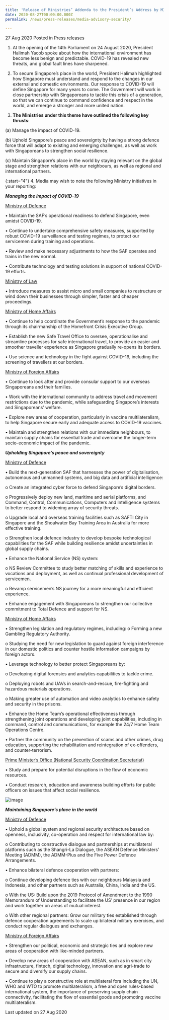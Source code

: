 ```yaml
---
title: 'Release of Ministries’ Addenda to the President’s Address by MINDEF, MINLAW, MHA, PMO (NSCS), MFA - “Securing Singapore At Home and Abroad”'
date: 2020-08-27T00:00:00.000Z
permalink: /news/press-releases/media-advisory-security/

---
```



27 Aug 2020 Posted in [Press releases](/news/press-releases)

1.	At the opening of the 14th Parliament on 24 August 2020, President Halimah Yacob spoke about how the international environment has become less benign and predictable. COVID-19 has revealed new threats, and global fault lines have sharpened.

2.	To secure Singapore’s place in the world, President Halimah highlighted how Singapore must understand and respond to the changes in our external and domestic environments. Our response to COVID-19 will define Singapore for many years to come. The Government will work in close partnership with Singaporeans to tackle this crisis of a generation, so that we can continue to command confidence and respect in the world, and emerge a stronger and more united nation.

3.	**The Ministries under this theme have outlined the following key thrusts**:

(a)	Manage the impact of COVID-19.

(b)	Uphold Singapore’s peace and sovereignty by having a strong defence force that will adapt to existing and emerging challenges, as well as work with Singaporeans to strengthen social resilience.

(c)	Maintain Singapore’s place in the world by staying relevant on the global stage and strengthen relations with our neighbours, as well as regional and international partners.

{:start="4"}
4.	Media may wish to note the following Ministry initiatives in your reporting:

***Managing the impact of COVID-19***

<u>Ministry of Defence</u>

•	Maintain the SAF’s operational readiness to defend Singapore, even amidst COVID-19.

•	Continue to undertake comprehensive safety measures, supported by robust COVID-19 surveillance and testing regimes, to protect our servicemen during training and operations.

•	Review and make necessary adjustments to how the SAF operates and trains in the new normal.

•	Contribute technology and testing solutions in support of national COVID-19 efforts.

<u>Ministry of Law</u>

•	Introduce measures to assist micro and small companies to restructure or wind down their businesses through simpler, faster and cheaper proceedings.

<u>Ministry of Home Affairs</u>

•	Continue to help coordinate the Government’s response to the pandemic through its chairmanship of the Homefront Crisis Executive Group.

•	Establish the new Safe Travel Office to oversee, operationalise and streamline processes for safe international travel, to provide an easier and smoother traveller experience as Singapore gradually re-opens its borders.

•	Use science and technology in the fight against COVID-19, including the screening of travellers at our borders.

<u>Ministry of Foreign Affairs</u>

•	Continue to look after and provide consular support to our overseas Singaporeans and their families.

•	Work with the international community to address travel and movement restrictions due to the pandemic, while safeguarding Singapore’s interests and Singaporeans’ welfare.

•	Explore new areas of cooperation, particularly in vaccine multilateralism, to help Singapore secure early and adequate access to COVID-19 vaccines.

•	Maintain and strengthen relations with our immediate neighbours, to maintain supply chains for essential trade and overcome the longer-term socio-economic impact of the pandemic.

***Upholding Singapore’s peace and sovereignty*** 

<u>Ministry of Defence</u>

•	Build the next-generation SAF that harnesses the power of digitalisation, autonomous and unmanned systems, and big data and artificial intelligence:

  o  Create an integrated cyber force to defend Singapore’s digital borders.

  o Progressively deploy new land, maritime and aerial platforms, and Command, Control, Communications, Computers and Intelligence systems to better respond to widening array of security threats.
  
  o Upgrade local and overseas training facilities such as SAFTI City in Singapore and the Shoalwater Bay Training Area in Australia for more effective training.

  o  Strengthen local defence industry to develop bespoke technological capabilities for the SAF while building resilience amidst uncertainties in global supply chains.

•	Enhance the National Service (NS) system:

  o	NS Review Committee to study better matching of skills and experience to vocations and deployment, as well as continual professional development of servicemen.

  o	Revamp servicemen’s NS journey for a more meaningful and efficient experience.

•	Enhance engagement with Singaporeans to strengthen our collective commitment to Total Defence and support for NS.

<u>Ministry of Home Affairs</u>

•	Strengthen legislation and regulatory regimes, including: o Forming a new Gambling Regulatory Authority.

  o Studying the need for new legislation to guard against foreign interference in our domestic politics and counter hostile information campaigns by foreign actors.

•	Leverage technology to better protect Singaporeans by:

  o	Developing digital forensics and analytics capabilities to tackle crime.

  o	Deploying robots and UAVs in search-and-rescue, fire-fighting and hazardous materials operations.

  o	Making greater use of automation and video analytics to enhance safety and security in the prisons.

•	Enhance the Home Team’s operational effectiveness through strengthening joint operations and developing joint capabilities, including in command, control and communications, for example the 24/7 Home Team Operations Centre.

•	Partner the community on the prevention of scams and other crimes, drug education, supporting the rehabilitation and reintegration of ex-offenders, and counter-terrorism.

<u>Prime Minister’s Office (National Security Coordination Secretariat)</u>

•	Study and prepare for potential disruptions in the flow of economic resources.

•	Conduct research, education and awareness building efforts for public officers on issues that affect social resilience.

![image](https://github.com/isomerpages/isomerpages-mlaw/blob/staging/images/news/press-releases/2020/08/Picture6.jpg?raw=true)

***Maintaining Singapore’s place in the world***

<u>Ministry of Defence</u>

•	Uphold a global system and regional security architecture based on openness, inclusivity, co-operation and respect for international law by:

  o  Contributing to constructive dialogue and partnerships at multilateral platforms such as the Shangri-La Dialogue, the ASEAN Defence Ministers’ Meeting (ADMM), the ADMM-Plus and the Five Power Defence Arrangements.

•	Enhance bilateral defence cooperation with partners:

  o	Continue developing defence ties with our neighbours Malaysia and Indonesia, and other partners such as Australia, China, India and the US.

  o	With  the  US:  Build  upon  the  2019  Protocol  of  Amendment  to  the  1990 Memorandum of Understanding to facilitate the US’ presence in our region and work together on areas of mutual interest.

  o	With other regional partners: Grow our military ties established through defence cooperation agreements to scale up bilateral military exercises, and conduct regular dialogues and exchanges.

<u>Ministry of Foreign Affairs</u>

•	Strengthen our political, economic and strategic ties and explore new areas of cooperation with like-minded partners.

•	Develop new areas of cooperation with ASEAN, such as in smart city infrastructure, fintech, digital technology, innovation and agri-trade to secure and diversify our supply chains.

•	Continue to play a constructive role at multilateral fora including the UN, WHO and WTO to promote multilateralism, a free and open rules-based international system, the importance of preserving supply chain connectivity, facilitating the flow of essential goods and promoting vaccine multilateralism.

<p class="right-side-updated">Last updated on 27 Aug 2020</p>

